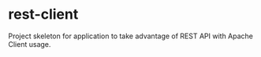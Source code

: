 # rest-client

Project skeleton for application to take advantage of REST API with Apache Client usage.
